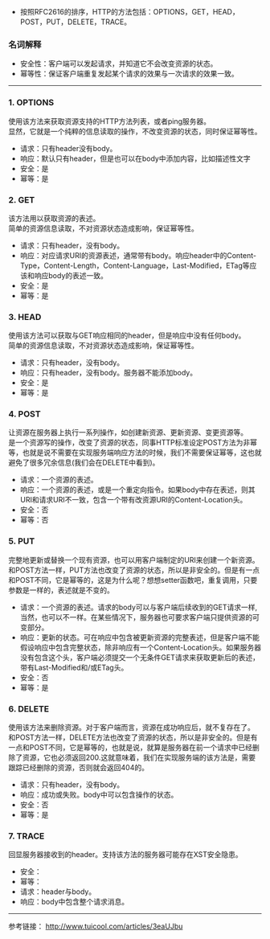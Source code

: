 * 按照RFC2616的排序，HTTP的方法包括：OPTIONS，GET，HEAD，POST，PUT，DELETE，TRACE。       

### 名词解释    

* 安全性：客户端可以发起请求，并知道它不会改变资源的状态。     
* 幂等性：保证客户端重复发起某个请求的效果与一次请求的效果一致。     
----
### 1. OPTIONS     

使用该方法来获取资源支持的HTTP方法列表，或者ping服务器。     
显然，它就是一个纯粹的信息读取的操作，不改变资源的状态，同时保证幂等性。      

* 请求：只有header没有body。      
* 响应：默认只有header，但是也可以在body中添加内容，比如描述性文字     
* 安全：是     
* 幂等：是        

### 2. GET    

该方法用以获取资源的表述。      
简单的资源信息读取，不对资源状态造成影响，保证幂等性。     

* 请求：只有header，没有body。     
* 响应：对应请求URI的资源表述，通常带有body。响应header中的Content-Type，Content-Length，Content-Language，Last-Modified，ETag等应该和响应body的表述一致。      
* 安全：是     
* 幂等：是    

### 3. HEAD    

使用该方法可以获取与GET响应相同的header，但是响应中没有任何body。     
简单的资源信息读取，不对资源状态造成影响，保证幂等性。      

* 请求：只有header，没有body。     
* 响应：只有header，没有body。服务器不能添加body。      
* 安全：是    
* 幂等：是     

### 4. POST      

让资源在服务器上执行一系列操作，如创建新资源、更新资源、变更资源等。      
是一个资源写的操作，改变了资源的状态，同事HTTP标准设定POST方法为非幂等，也就是说不需要在实现服务端响应方法的时候，我们不需要保证幂等，这也就避免了很多冗余信息(我们会在DELETE中看到)。      

* 请求：一个资源的表述。      
* 响应：一个资源的表述，或是一个重定向指令。如果body中存在表述，则其URI和请求URI不一致，包含一个带有改资源URI的Content-Location头。      
* 安全：否    
* 幂等：否     

###  5. PUT     

完整地更新或替换一个现有资源，也可以用客户端制定的URI来创建一个新资源。    
和POST方法一样，PUT方法也改变了资源的状态，所以是非安全的。但是有一点和POST不同，它是幂等的，这是为什么呢？想想setter函数吧，重复调用，只要参数是一样的，表述就是不变的。     

* 请求：一个资源的表述。请求的body可以与客户端后续收到的GET请求一样,当然，也可以不一样。在某些情况下，服务器也可要求客户端只提供资源的可变部分。     
* 响应：更新的状态。可在响应中包含被更新资源的完整表述，但是客户端不能假设响应中包含完整状态，除非响应有一个Content-Location头。如果服务器没有包含这个头，客户端必须提交一个无条件GET请求来获取更新后的表述，带有Last-Modified和/或ETag头。    
* 安全：否    
* 幂等：是    

###  6. DELETE   

使用该方法来删除资源。对于客户端而言，资源在成功响应后，就不复存在了。     
和POST方法一样，DELETE方法也改变了资源的状态，所以是非安全的。但是有一点和POST不同，它是幂等的，也就是说，就算是服务器在前一个请求中已经删除了资源，它也必须返回200.这就意味着，我们在实现服务端的该方法是，需要跟踪已经删除的资源，否则就会返回404的。    

* 请求：只有header，没有body。    
* 响应：成功或失败。body中可以包含操作的状态。   
* 安全：否    
* 幂等：是    

### 7. TRACE    

回显服务器接收到的header。支持该方法的服务器可能存在XST安全隐患。    

* 安全：
* 幂等：
* 请求：header与body。
* 响应：body中包含整个请求消息。    

----

参考链接： http://www.tuicool.com/articles/3eaUJbu